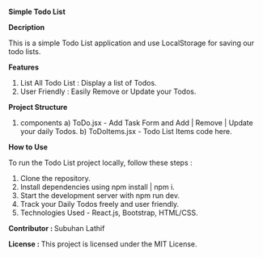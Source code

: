 <b>Simple Todo List</b>

<b>Decription</b>

This is a simple Todo List application and use LocalStorage for saving our todo lists.

<b>Features</b>

1) List All Todo List : Display a list of Todos.
2) User Friendly : Easily Remove or Update your Todos.

<b>Project Structure</b>
 
1) components 
  a) ToDo.jsx - Add Task Form and Add | Remove | Update your daily Todos.
  b) ToDoItems.jsx - Todo List Items code here.

<b>How to Use</b>

To run the Todo List project locally, follow these steps :

1) Clone the repository.
2) Install dependencies using npm install | npm i.
3) Start the development server with npm run dev.
4) Track your Daily Todos freely and user friendly.
5) Technologies Used - React.js, Bootstrap, HTML/CSS.

<b>Contributor : </b> Subuhan Lathif

<b>License : </b> This project is licensed under the MIT License.

